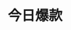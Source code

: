 ---
description: 从网上各家商户中找出来的打折信息。小编没有个个验证，但是这些信息中有京东的，至少京东的不会是假消息吧。
layout: post
results:
- primaryGenreName: Lifestyle
  version: '1.0.0'
  trackViewUrl: https://itunes.apple.com/cn/app/jin-ri-bao-kuan/id623830965?mt=8&uo=4
  artworkUrl100: http://a1145.phobos.apple.com/us/r1000/068/Purple2/v4/7f/4e/1e/7f4e1eef-32dd-28b7-8bca-ac9b4a977b17/mzl.cafbsfyl.png
  artworkUrl60: http://a1821.phobos.apple.com/us/r1000/075/Purple2/v4/4d/f0/56/4df056cc-9af7-9f90-30cf-06b77a5af435/icon.png
  userRatingCountForCurrentVersion: 12
  sellerName: Beijing MobileWo InfoTech Co.,Ltd.
  supportedDevices:
  - iPodTouchThirdGen
  - iPadMini
  - iPhone5
  - iPodTouchourthGen
  - iPad23G
  - iPadThirdGen4G
  - iPadMini4G
  - iPhone4
  - iPadThirdGen
  - iPadFourthGen
  - iPhone4S
  - iPodTouchFifthGen
  - iPhone-3GS
  - iPadWifi
  - iPadFourthGen4G
  - iPad3G
  - iPad2Wifi
  genres:
  - 生活
  - 商业
  trackName: 今日爆款
  description: "今日爆款，为你提供一站式的购物服务，每天把全网最值得买的商品晒给你看！\n\n也许你收藏了很多网站，但没有精力每天去看那里有什么特价；\n也许你根本不知道，\"爆款\"可以节省这么多的搜索时间；\n也许你从没想过，原来网上购物还可以这么省钱；\n\n“淘宝、天猫、京东、苏宁…\"，一网打尽；\n“美容、服饰、数码、家装…”，应有尽有；
    \n\n今日爆款，每天都有你想要的！\n\n\n【网友热评】\n每天，你都能发现1-5折的旗舰店正品；\n每天，你都能淘到最值得买的特价爆款；\n每天，你都和100,000人一起，享受着今日爆款带来的方便；\n\n@sjt1010：眼镜蛇鼠标+罗技鼠标垫居然9.9包邮！哈哈，特价一天让我赶上了，太值了！\n\n@我的娃娃冰：今天在\"爆款\"上淘到一个超值的黄色韩版零钱包，全是钉那种，哈哈，大爱啊！\n\n@muyi：以后就混今日爆款了，京东啊天猫啊啥的上面超值特价的全给集中在一起了，省心死了！\n........\n\n还等什么，马上开始你的爆款之旅吧！\n\n【联系我们】\n如果您在抢购中遇到问题，请告知我们，我们会第一时间帮您解决。\n我们的邮箱地址：baokuan@m15.cn\n感谢您一直以来对今日爆款的支持！"
  price: 0
  trackId: 623830965
  releaseDate: '2013-06-03T02:37:54Z'
  screenshotUrls:
  - http://a5.mzstatic.com/us/r1000/080/Purple2/v4/1e/2a/9c/1e2a9cb1-06d4-01b2-4ffe-860feae06499/mzl.aztxggcr.1136x1136-75.jpg
  - http://a4.mzstatic.com/us/r1000/083/Purple2/v4/fc/1c/34/fc1c34cc-0561-0e65-ee99-7f3cfb673345/mzl.ltexwmlb.1136x1136-75.jpg
  - http://a5.mzstatic.com/us/r1000/113/Purple/v4/c9/9a/dc/c99adc18-e589-023f-511a-64b5c49d212a/mzl.xqqyjmlu.1136x1136-75.jpg
  - http://a3.mzstatic.com/us/r1000/095/Purple/v4/c4/78/a6/c478a623-9e06-ceeb-c98f-353923635fdc/mzl.glzktbzl.1136x1136-75.jpg
  - http://a4.mzstatic.com/us/r1000/113/Purple2/v4/fa/a8/10/faa81022-f7af-2600-413a-cfea3cbe6723/mzl.cirmumei.1136x1136-75.jpg
  artistViewUrl: https://itunes.apple.com/cn/artist/beijing-mobilewoo-infotech/id441198824?uo=4
  primaryGenreId: 6012
  userRatingCount: 12
  averageUserRatingForCurrentVersion: 4.5
  kind: software
  fileSizeBytes: '4014428'
  bundleId: cn.m15.ragamuffin
  sellerUrl: http://www.tshenbian.com/contact_us.html
  trackContentRating: 4+
  artistName: Beijing MobileWoo InfoTech Co.,Ltd.
  trackCensoredName: 今日爆款
  isGameCenterEnabled: false
  contentAdvisoryRating: 4+
  languageCodesISO2A:
  - EN
  - ZH
  averageUserRating: 4.5
  features: &a []
  wrapperType: software
  artworkUrl512: http://a1145.phobos.apple.com/us/r1000/068/Purple2/v4/7f/4e/1e/7f4e1eef-32dd-28b7-8bca-ac9b4a977b17/mzl.cafbsfyl.png
  formattedPrice: 免费
  artistId: 441198824
  genreIds:
  - '6012'
  - '6000'
  currency: CNY
  ipadScreenshotUrls: *a
category: 生活
tags: tag1
resultCount: 1
title: 今日爆款

---